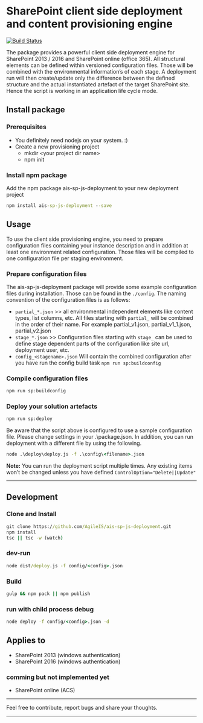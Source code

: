 # SharePoint client side deployment and content provisioning engine

[![Build Status](https://travis-ci.org/AgileIS/ais-sp-js-deployment.svg?branch=master)](https://travis-ci.org/AgileIS/ais-sp-js-deployment)

The package provides a powerful client side deployment engine for SharePoint 2013 / 2016 and SharePoint online
(office 365). All structural elements can be defined within versioned configuration files. Those will be combined with the
environmental information’s of each stage. A deployment run will then create/update only the difference between the defined
structure and the actual instantiated artefact of the target SharePoint site. Hence the script is working in an application
life cycle mode.

## Install package

### Prerequisites

* You definitely need nodejs on your system. :)
* Create a new provisioning project
  * mkdir \<your project dir name\>
  * npm init

### Install npm package

Add the npm package ais-sp-js-deployment to your new deployment project

```cmd
npm install ais-sp-js-deployment --save
```

## Usage

To use the client side provisioning engine, you need to prepare configuration files containing your instance description
and in addition at least one environment related configuration. Those files will be compiled to one configuration file per
staging environment.

### Prepare configuration files

The ais-sp-js-deployment package will provide some example configuration files during installation. Those can be found in
the `./config`. The naming convention of the configuration files is as follows:

* `partial_*.json` >> all environmental independent elements like content types, list columns, etc. All files starting
  with `partial_` will be combined in the order of their name. For example partial_v1.json, partial_v1_1.json, partial_v2.json
* `stage_*.json` >> Configuration files starting with `stage_` can be used to define stage dependent parts of the configuration
  like site url, deployment user, etc.
* `config_<stagename>.json` Will contain the combined configuration after you have run the config build task `npm run sp:buildconfig`

### Compile configuration files

```cmd
npm run sp:buildconfig
```

### Deploy your solution artefacts

```cmd
npm run sp:deploy
```

Be aware that the script above is configured to use a sample configuration file. Please change settings in your .\package.json.
In addition, you can run deployment with a different file by using the following.

```cmd
node .\deploy\deploy.js -f .\config\<filename>.json
```

**Note:** You can run the deployment script multiple times. Any existing items won’t be changed unless you have defined `ControlOption="Delete||Update"`

---

## Development

### Clone and Install

```cmd
git clone https://github.com/AgileIS/ais-sp-js-deployment.git
npm install
tsc || tsc -w (watch)
```

### dev-run

```cmd
node dist/deploy.js -f config/<config>.json
```

### Build

```cmd
gulp && npm pack || npm publish
```

### run with child process debug

```cmd
node deploy -f config/<config>.json -d
```

## Applies to

* SharePoint 2013 (windows authentication)
* SharePoint 2016 (windows authentication)

### comming but not implemented yet

* SharePoint online (ACS)

---

Feel free to contribute, report bugs and share your thoughts.

---